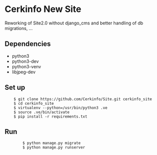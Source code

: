# Cerkinfo New Site

Reworking of Site2.0 without django_cms and better handling of db migrations, ...

## Dependencies
- python3
- python3-dev
- python3-venv
- libjpeg-dev

## Set up
```
	$ git clone https://github.com/Cerkinfo/Site.git cerkinfo_site
	$ cd cerkinfo_site
	$ virtualenv --python=/usr/bin/python3 .ve
	$ source .ve/bin/activate
	$ pip install -r requirements.txt
```
## Run
```
        $ python manage.py migrate
        $ python manage.py runserver
```
